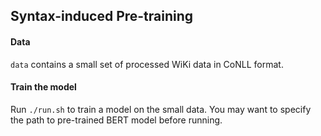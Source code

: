 ## Syntax-induced Pre-training

#### Data

`data` contains a small set of processed WiKi data in CoNLL format.

#### Train the model

Run `./run.sh` to train a model on the small data. You may want to specify the path to pre-trained BERT model before running.

